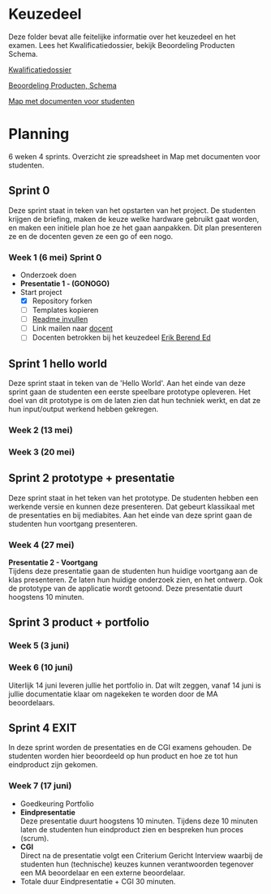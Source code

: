 # Keuzedeel
Deze folder bevat alle feitelijke informatie over het keuzedeel en het examen.  Lees het Kwalificatiedossier, bekijk Beoordeling Producten Schema.



[Kwalificatiedossier](https://github.com/MediacollegeAmsterdam/Keuzedeel-Special-Input-Output-2019/blob/master/Keuzedeel/Special_Input_-_Output.pdf)

[Beoordeling Producten, Schema](https://github.com/MediacollegeAmsterdam/Keuzedeel-Special-Input-Output-2019/blob/master/Keuzedeel/Beoordeling%20producten%20schema.pdf)

[Map met documenten voor studenten](https://drive.google.com/open?id=1FKZu-hhPVH6xn71TgTx-QWfbGK302uia)

# Planning
6 weken 4 sprints. Overzicht zie spreadsheet in Map met documenten voor studenten.

## Sprint 0   <SPRINT>
Deze sprint staat in teken van het opstarten van het project. De studenten krijgen de briefing, maken de keuze welke hardware gebruikt gaat worden, en maken een initiele plan hoe ze het gaan aanpakken. Dit plan presenteren ze en de docenten geven ze een go of een nogo.

### Week 1 (6 mei)  Sprint 0
* Onderzoek doen
* **Presentatie 1 - (GONOGO)**
* Start project
  * [X] Repository forken
  * [ ] Templates kopieren
  * [ ] [Readme invullen](../readme.md)
  * [ ] Link mailen naar [docent](e.schenk@ma-web.nl) 
  * [ ] Docenten betrokken bij het keuzedeel [Erik ](e.vanWees@ma-web.nl) [Berend ](b.Weij@ma-web.nl) [Ed](e.schenk@ma-web.nl) 

## Sprint 1   hello world<SPRINT> 
Deze sprint staat in teken van de 'Hello World'. Aan het einde van deze sprint gaan de studenten een eerste speelbare prototype opleveren. Het doel van dit prototype is om de laten zien dat hun techniek werkt, en dat ze hun input/output werkend hebben gekregen.

### Week 2 (13 mei) 

### Week 3 (20 mei)

## Sprint 2   prototype + presentatie<SPRINT>
Deze sprint staat in het teken van het prototype. De studenten hebben een werkende versie en kunnen deze presenteren. Dat gebeurt klassikaal met de presentaties en bij mediabites. Aan het einde van deze sprint gaan de studenten hun voortgang presenteren.
### Week 4 (27 mei)
**Presentatie 2 - Voortgang**  
Tijdens deze presentatie gaan de studenten hun huidige voortgang aan de klas presenteren. Ze laten hun huidige onderzoek zien, en het ontwerp. Ook de prototype van de applicatie wordt getoond. Deze presentatie duurt hoogstens 10 minuten.

## Sprint 3  product + portfolio <SPRINT>
### Week 5 (3 juni)
### Week 6 (10 juni)
Uiterlijk 14 juni leveren jullie het portfolio in. Dat wilt zeggen, vanaf 14 juni is jullie documentatie klaar om nagekeken te worden door de MA beoordelaars.
  
## Sprint 4 EXIT
In deze sprint worden de presentaties en de CGI examens gehouden. De studenten worden hier beoordeeld op hun product en hoe ze tot hun eindproduct zijn gekomen.

### Week 7 (17 juni)
* Goedkeuring Portfolio
* **Eindpresentatie**  
  Deze presentatie duurt hoogstens 10 minuten. Tijdens deze 10 minuten laten de studenten hun eindproduct zien en bespreken hun proces (scrum).
* **CGI**  
  Direct na de presentatie volgt een Criterium Gericht Interview waarbij de studenten hun (technische) keuzes kunnen verantwoorden tegenover een MA beoordelaar en een externe beoordelaar.
* Totale duur Eindpresentatie + CGI 30 minuten.

